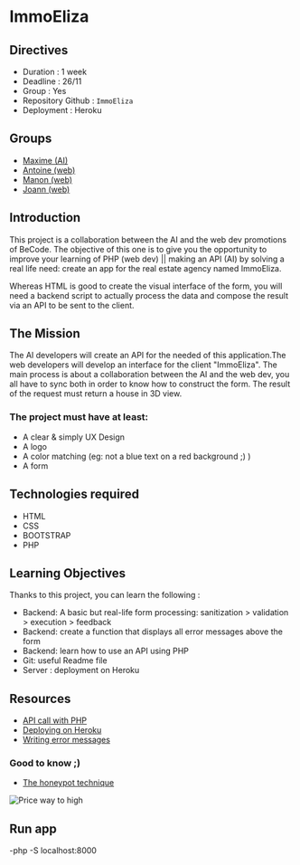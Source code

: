 # ImmoEliza

## Directives
- Duration : 1 week 
- Deadline : 26/11
- Group : Yes
- Repository Github : ```ImmoEliza```
- Deployment : Heroku

## Groups
- [Maxime (AI)](https://github.com/MDropsy)
- [Antoine (web)](https://github.com/anjessen)
- [Manon (web)](https://github.com/ManonBracke)
- [Joann (web)](https://github.com/delahayjoann)


## Introduction

This project is a collaboration between the AI and the web dev promotions of BeCode. The objective of this one is to give you the opportunity to improve your learning of PHP (web dev) || making an API (AI) by solving a real life need: create an app for the real estate agency named ImmoEliza. 

Whereas HTML is good to create the visual interface of the form, you will need a backend script to actually process the data and compose the result via an API to be sent to the client.

## The Mission
The AI developers will create an API for the needed of this application.The web developers will develop an interface for the client "ImmoEliza". The main process is about a collaboration between the AI and the web dev, you all have to sync both in order to know how to construct the form. The result of the request must return a house in 3D view.

### The project must have at least:
- A clear & simply UX Design
- A logo
- A color matching (eg: not a blue text on a red background ;) )
- A form

## Technologies required
- HTML
- CSS
- BOOTSTRAP 
- PHP

## Learning Objectives 
Thanks to this project, you can learn the following :

- Backend: A basic but real-life form processing: sanitization > validation > execution > feedback
- Backend: create a function that displays all error messages above the form
- Backend: learn how to use an API using PHP
- Git: useful Readme file
- Server : deployment on Heroku

## Resources 
- [API call with PHP](https://weichie.com/blog/curl-api-calls-with-php/)
- [Deploying on Heroku ](https://devcenter.heroku.com/articles/getting-started-with-php)
- [Writing error messages](https://www.uxmas.com/2012/the-4-hs-of-writing-error-messages)
### Good to know ;)
- [The honeypot technique](https://www.thryv.com/blog/honeypot-technique/)

![Price way to high](https://i.pinimg.com/originals/db/78/a4/db78a425f4da253fbc70d383d72db60f.gif)

## Run app
 -php -S localhost:8000
